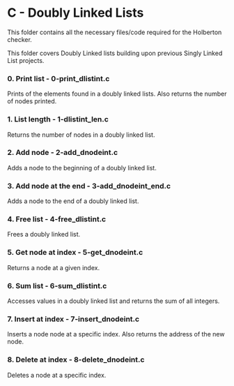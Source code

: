 # C - Doubly Linked Lists

This folder contains all the necessary files/code required for the Holberton checker.

This folder covers Doubly Linked lists building upon previous Singly Linked List projects.

### 0. Print list - 0-print_dlistint.c
Prints of the elements found in a doubly linked lists. Also returns the number of nodes printed.

### 1. List length - 1-dlistint_len.c
Returns the number of nodes in a doubly linked list.

### 2. Add node - 2-add_dnodeint.c
Adds a node to the beginning of a doubly linked list.

### 3. Add node at the end - 3-add_dnodeint_end.c
Adds a node to the end of a doubly linked list.

### 4. Free list - 4-free_dlistint.c
Frees a doubly linked list.

### 5. Get node at index - 5-get_dnodeint.c
Returns a node at a given index.

### 6. Sum list - 6-sum_dlistint.c
Accesses values in a doubly linked list and returns the sum of all integers.

### 7. Insert at index - 7-insert_dnodeint.c
Inserts a node node at a specific index. Also returns the address of the new node.

### 8. Delete at index - 8-delete_dnodeint.c
Deletes a node at a specific index.
